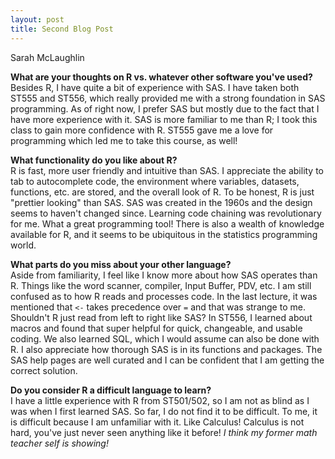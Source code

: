 ```yaml
---
layout: post
title: Second Blog Post
---
```

Sarah McLaughlin  

**What are your thoughts on R vs. whatever other software you've used?**  
Besides R, I have quite a bit of experience with SAS. I have taken both ST555 and ST556, which really provided me with a strong foundation in SAS programming. As of right now, I prefer SAS but mostly due to the fact that I have more experience with it. SAS is more familiar to me than R; I took this class to gain more confidence with R. ST555 gave me a love for programming which led me to take this course, as well!  

**What functionality do you like about R?**  
R is fast, more user friendly and intuitive than SAS. I appreciate the ability to tab to autocomplete code, the environment where variables, datasets, functions, etc. are stored, and the overall look of R. To be honest, R is just "prettier looking" than SAS. SAS was created in the 1960s and the design seems to haven't changed since. Learning code chaining was revolutionary for me. What a great programming tool! There is also a wealth of knowledge available for R, and it seems to be ubiquitous in the statistics programming world.  

**What parts do you miss about your other language?**  
Aside from familiarity, I feel like I know more about how SAS operates than R. Things like the word scanner, compiler, Input Buffer, PDV, etc. I am still confused as to how R reads and processes code. In the last lecture, it was mentioned that `<-` takes precedence over `=` and that was strange to me. Shouldn't R just read from left to right like SAS? In ST556, I learned about macros and found that super helpful for quick, changeable, and usable coding. We also learned SQL, which I would assume can also be done with R. I also appreciate how thorough SAS is in its functions and packages. The SAS help pages are well curated and I can be confident that I am getting the correct solution.   

**Do you consider R a difficult language to learn?**  
I have a little experience with R from ST501/502, so I am not as blind as I was when I first learned SAS. So far, I do not find it to be difficult. To me, it is difficult because I am unfamiliar with it. Like Calculus! Calculus is not hard, you've just never seen anything like it before! *I think my former math teacher self is showing!* 
